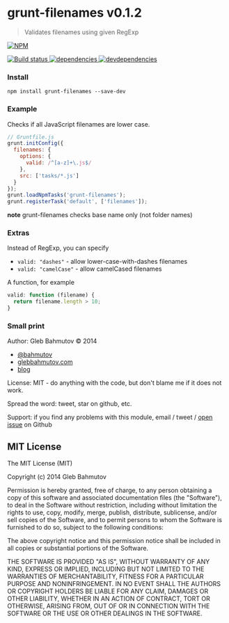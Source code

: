# grunt-filenames v0.1.2

> Validates filenames using given RegExp

[![NPM][grunt-filenames-icon] ][grunt-filenames-url]

[![Build status][grunt-filenames-ci-image] ][grunt-filenames-ci-url]
[![dependencies][grunt-filenames-dependencies-image] ][grunt-filenames-dependencies-url]
[![devdependencies][grunt-filenames-devdependencies-image] ][grunt-filenames-devdependencies-url]

[grunt-filenames-icon]: https://nodei.co/npm/grunt-filenames.png?downloads=true
[grunt-filenames-url]: https://npmjs.org/package/grunt-filenames
[grunt-filenames-ci-image]: https://travis-ci.org/bahmutov/grunt-filenames.png?branch=master
[grunt-filenames-ci-url]: https://travis-ci.org/bahmutov/grunt-filenames
[grunt-filenames-dependencies-image]: https://david-dm.org/bahmutov/grunt-filenames.png
[grunt-filenames-dependencies-url]: https://david-dm.org/bahmutov/grunt-filenames
[grunt-filenames-devdependencies-image]: https://david-dm.org/bahmutov/grunt-filenames/dev-status.png
[grunt-filenames-devdependencies-url]: https://david-dm.org/bahmutov/grunt-filenames#info=devDependencies



### Install

`npm install grunt-filenames --save-dev`

### Example

Checks if all JavaScript filenames are lower case.

```js
// Gruntfile.js
grunt.initConfig({
  filenames: {
    options: {
      valid: /^[a-z]+\.js$/
    },
    src: ['tasks/*.js']
  }
});
grunt.loadNpmTasks('grunt-filenames');
grunt.registerTask('default', ['filenames']);
```

**note** grunt-filenames checks base name only (not folder names)

### Extras

Instead of RegExp, you can specify

* `valid: "dashes"` - allow lower-case-with-dashes filenames
* `valid: "camelCase"` - allow camelCased filenames

A function, for example

```js
valid: function (filename) {
  return filename.length > 10;
}
```



### Small print

Author: Gleb Bahmutov &copy; 2014

* [@bahmutov](https://twitter.com/bahmutov)
* [glebbahmutov.com](http://glebbahmutov.com)
* [blog](http://bahmutov.calepin.co/)

License: MIT - do anything with the code, but don't blame me if it does not work.

Spread the word: tweet, star on github, etc.

Support: if you find any problems with this module, email / tweet /
[open issue](https://github.com/bahmutov/grunt-filenames/issues) on Github



## MIT License

The MIT License (MIT)

Copyright (c) 2014 Gleb Bahmutov

Permission is hereby granted, free of charge, to any person obtaining a copy of
this software and associated documentation files (the "Software"), to deal in
the Software without restriction, including without limitation the rights to
use, copy, modify, merge, publish, distribute, sublicense, and/or sell copies of
the Software, and to permit persons to whom the Software is furnished to do so,
subject to the following conditions:

The above copyright notice and this permission notice shall be included in all
copies or substantial portions of the Software.

THE SOFTWARE IS PROVIDED "AS IS", WITHOUT WARRANTY OF ANY KIND, EXPRESS OR
IMPLIED, INCLUDING BUT NOT LIMITED TO THE WARRANTIES OF MERCHANTABILITY, FITNESS
FOR A PARTICULAR PURPOSE AND NONINFRINGEMENT. IN NO EVENT SHALL THE AUTHORS OR
COPYRIGHT HOLDERS BE LIABLE FOR ANY CLAIM, DAMAGES OR OTHER LIABILITY, WHETHER
IN AN ACTION OF CONTRACT, TORT OR OTHERWISE, ARISING FROM, OUT OF OR IN
CONNECTION WITH THE SOFTWARE OR THE USE OR OTHER DEALINGS IN THE SOFTWARE.



